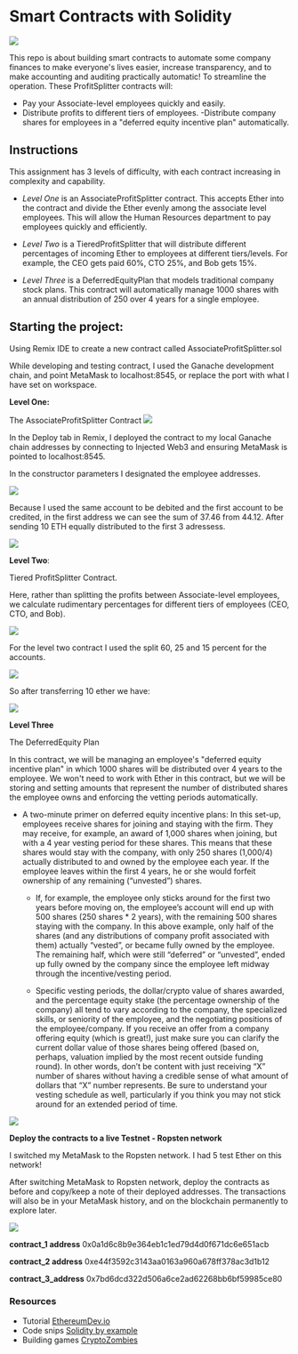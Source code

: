 # **Smart Contracts with Solidity**
![](https://miro.medium.com/max/2410/1*xIzdc_FVszgB3cCaqMd5ZQ.png)

This repo is about building smart contracts to automate some company finances to make everyone's lives easier, increase transparency, and to make accounting and auditing practically automatic! To streamline the operation.
These ProfitSplitter contracts will:

-  Pay your Associate-level employees quickly and easily.
- Distribute profits to different tiers of employees.
-Distribute company shares for employees in a "deferred equity incentive plan" automatically.

## **Instructions**
This assignment has 3 levels of difficulty, with each contract increasing in complexity and capability. 

- *Level One* is an AssociateProfitSplitter contract. This accepts Ether into the contract and divide the Ether evenly among the associate level employees. This will allow the Human Resources department to pay employees quickly and efficiently.

- *Level Two* is a TieredProfitSplitter that will distribute different percentages of incoming Ether to employees at different tiers/levels. For example, the CEO gets paid 60%, CTO 25%, and Bob gets 15%.

- *Level Three* is a DeferredEquityPlan that models traditional company stock plans. This contract will automatically manage 1000 shares with an annual distribution of 250 over 4 years for a single employee.

## **Starting the project:**
Using Remix IDE to create a new contract called AssociateProfitSplitter.sol 

While developing and testing contract, I used the Ganache development chain, and point MetaMask to localhost:8545, or replace the port with what I have set on workspace.

**Level One:** 

The AssociateProfitSplitter Contract
![](screenshots_testnet/Transaction_1.png)

In the Deploy tab in Remix, I deployed the contract to my local Ganache chain addresses by connecting to Injected Web3 and ensuring MetaMask is pointed to localhost:8545.

In the constructor parameters I designated the employee addresses.

![](screenshots_testnet/accounts_before1.png)

Because I used the same account to be debited and the first account to be credited, in the first address we can see the sum of 37.46 from 44.12. After sending 10 ETH equally distributed to the first 3 adressess. 

![](screenshots_testnet/accounts_after1.png)


**Level Two**:

Tiered ProfitSplitter Contract.

Here, rather than splitting the profits between Associate-level employees, we calculate rudimentary percentages for different tiers of employees (CEO, CTO, and Bob).

![](screenshots_testnet/Transaction_2.png)

For the level two contract I used the split 60, 25 and 15 percent for the accounts. 

![](screenshots_testnet/accounts_before2.png)

So after transferring 10 ether we have:

![](screenshots_testnet/accounts_after2.png)

**Level Three**

The DeferredEquity Plan

In this contract, we will be managing an employee's "deferred equity incentive plan" in which 1000 shares will be distributed over 4 years to the employee. We won't need to work with Ether in this contract, but we will be storing and setting amounts that represent the number of distributed shares the employee owns and enforcing the vetting periods automatically.


- A two-minute primer on deferred equity incentive plans: In this set-up, employees receive shares for joining and staying with the firm. They may receive, for example, an award of 1,000 shares when joining, but with a 4 year vesting period for these shares. This means that these shares would stay with the company, with only 250 shares (1,000/4) actually distributed to and owned by the employee each year. If the employee leaves within the first 4 years, he or she would forfeit ownership of any remaining (“unvested”) shares.


  - If, for example, the employee only sticks around for the first two years before moving on, the employee’s account will end up with 500 shares (250 shares * 2 years), with the remaining 500 shares staying with the company. In this above example, only half of the shares (and any distributions of company profit associated with them) actually “vested”, or became fully owned by the employee. The remaining half, which were still “deferred” or “unvested”, ended up fully owned by the company since the employee left midway through the incentive/vesting period.


  - Specific vesting periods, the dollar/crypto value of shares awarded, and the percentage equity stake (the percentage ownership of the company) all tend to vary according to the company, the specialized skills, or seniority of the employee, and the negotiating positions of the employee/company. If you receive an offer from a company offering equity (which is great!), just make sure you can clarify the current dollar value of those shares being offered (based on, perhaps, valuation implied by the most recent outside funding round). In other words, don’t be content with just receiving “X” number of shares without having a credible sense of what amount of dollars that “X” number represents. Be sure to understand your vesting schedule as well, particularly if you think you may not stick around for an extended period of time.
  
![](screenshots_testnet/Transaction_3.png)

**Deploy the contracts to a live Testnet - Ropsten network**

I switched my MetaMask to the Ropsten network. I had 5 test Ether on this network!

After switching MetaMask to Ropsten network, deploy the contracts as before and copy/keep a note of their deployed addresses. The transactions will also be in your MetaMask history, and on the blockchain permanently to explore later.

![](screenshot_kovan/transaction_1.png)

**contract_1 address**
0x0a1d6c8b9e364eb1c1ed79d4d0f671dc6e651acb
 
**contract_2 address**
0xe44f3592c3143aa0163a960a678ff378ac3d1b12
 
**contract_3_address**
0x7bd6dcd322d506a6ce2ad62268bb6bf59985ce80


### **Resources**
- Tutorial [EthereumDev.io](https://ethereumdev.io/)
- Code snips [Solidity by example](https://github.com/raineorshine/solidity-by-example)
- Building games [CryptoZombies](https://cryptozombies.io/
)


